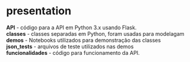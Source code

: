 # presentation
**API** - código para a API em Python 3.x usando Flask.  
**classes** - classes separadas em Python, foram usadas para modelagam  
**demos** - Notebooks utilizados para demonstração das classes  
**json_tests** - arquivos de teste utilizados nas demos  
**funcionalidades** - código para funcionamento da API.
